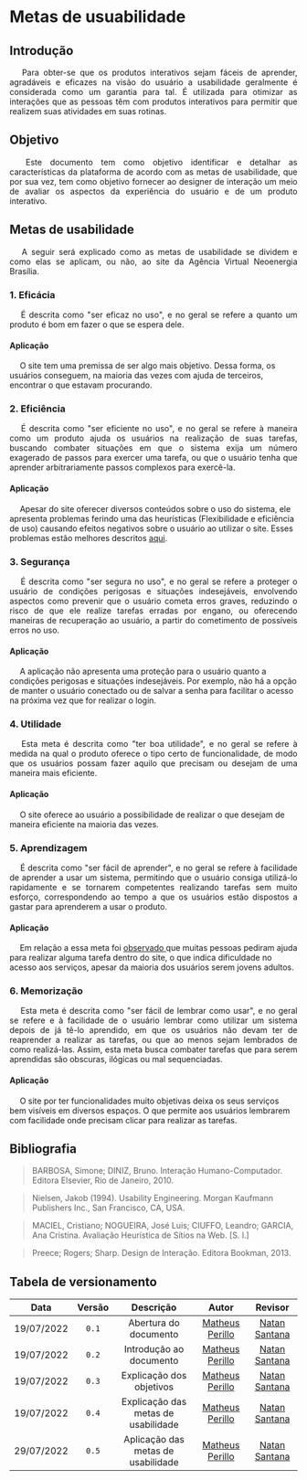 # Metas de usuabilidade

## Introdução

<p style=" text-align: justify">
&emsp; Para obter-se que os produtos interativos sejam fáceis de aprender, agradáveis e eficazes na visão do usuário a usabilidade geralmente é considerada como um garantia para tal.
        É utilizada para otimizar as interações que as pessoas têm com produtos interativos para permitir que realizem suas atividades em suas rotinas.
</p>

## Objetivo

<p style=" text-align: justify">
&emsp;  Este documento tem como objetivo identificar e detalhar as características da plataforma de acordo com as metas de usabilidade, que por sua vez, tem como objetivo fornecer ao designer de interação um meio de avaliar os aspectos da experiência do usuário e de um produto interativo.
</p>

## Metas de usabilidade

<p style=" text-align: justify">
&emsp;  A seguir será explicado como as metas de usabilidade se dividem e como elas se aplicam, ou não, ao site da Agência Virtual Neoenergia Brasília.
</p>


### 1. Eficácia
<p style=" text-align: justify">
&emsp;  É descrita como "ser eficaz no uso", e no geral se refere a quanto um produto é bom em fazer o que se espera dele.
</p>

#### Aplicação

&emsp; O site tem uma premissa de ser algo mais objetivo. Dessa forma, os usuários conseguem, na maioria das vezes com ajuda de terceiros, encontrar o que estavam procurando.
</p>


### 2. Eficiência
<p style=" text-align: justify">
&emsp;  É descrita como "ser eficiente no uso", e no geral se refere à maneira como um produto ajuda os usuários na realização de suas tarefas, buscando combater situações em que o sistema exija um número exagerado de passos para exercer uma tarefa, ou que o usuário tenha que aprender arbitrariamente passos complexos para exercê-la.
</p>

#### Aplicação

&emsp; Apesar do site oferecer diversos conteúdos sobre o uso do sistema, ele apresenta problemas ferindo uma das heurísticas (Flexibilidade e eficiência de uso) causando efeitos negativos sobre o usuário ao utilizar o site. Esses problemas estão melhores descritos <a href="https://interacao-humano-computador.github.io/2022.1-AgenciaVirtualNeoenergia/planejamento/avalia%C3%A7%C3%B5es_dos_sites/agencia_virtual/#8-flexibilidade-e-eficiencia-de-uso" target="_blank">aqui</a>.
</p>


### 3. Segurança
<p style=" text-align: justify">
&emsp;  É descrita como "ser segura no uso", e no geral se refere a proteger o usuário de condições perigosas e situações indesejáveis, envolvendo aspectos como prevenir que o usuário cometa erros graves, reduzindo o risco de que ele realize tarefas erradas por engano, ou oferecendo maneiras de recuperação ao usuário, a partir do cometimento de possíveis erros no uso.
</p>

#### Aplicação

&emsp; A aplicação não apresenta uma proteção para o usuário quanto a condições perigosas e situações indesejáveis. Por exemplo, não há a opção de manter o usuário conectado ou de salvar a senha para facilitar o acesso na próxima vez que for realizar o login.
</p>


### 4. Utilidade
<p style=" text-align: justify">
&emsp;  Esta meta é descrita como "ter boa utilidade", e no geral se refere à medida na qual o produto oferece o tipo certo de funcionalidade, de modo que os usuários possam fazer aquilo que precisam ou desejam de uma maneira mais eficiente.
</p>

#### Aplicação

&emsp; O site oferece ao usuário a possibilidade de realizar o que desejam de maneira eficiente na maioria das vezes.
</p>


### 5. Aprendizagem
<p style=" text-align: justify">
&emsp;  É descrita como "ser fácil de aprender", e no geral se refere à facilidade de aprender a usar um sistema, permitindo que o usuário consiga utilizá-lo rapidamente e se tornarem competentes realizando tarefas sem muito esforço, correspondendo ao tempo a que os usuários estão dispostos a gastar para aprenderem a usar o produto.
</p>

#### Aplicação

&emsp; Em relação a essa meta foi <a href="https://interacao-humano-computador.github.io/2022.1-AgenciaVirtualNeoenergia/perfil_do_usu%C3%A1rio/#observacoes" target="_blank"> observado </a> que muitas pessoas pediram ajuda para realizar alguma tarefa dentro do site, o que indica dificuldade no acesso aos serviços, apesar da maioria dos usuários serem jovens adultos.        
</p>


### 6. Memorização
<p style=" text-align: justify">
&emsp;  Esta meta é descrita como "ser fácil de lembrar como usar", e no geral se refere e à facilidade de o usuário lembrar como utilizar um sistema depois de já tê-lo aprendido, em que os usuários não devam ter de reaprender a realizar as tarefas, ou que ao menos sejam lembrados de como realizá-las. Assim, esta meta busca combater tarefas que para serem aprendidas são obscuras, ilógicas ou mal sequenciadas.
</p>

#### Aplicação

&emsp; O site por ter funcionalidades muito objetivas deixa os seus serviços bem visíveis em diversos espaços. O que permite aos usuários lembrarem com facilidade onde precisam clicar para realizar as tarefas.
</p>

## Bibliografia

> BARBOSA, Simone; DINIZ, Bruno. Interação Humano-Computador. Editora Elsevier, Rio de Janeiro, 2010.

> Nielsen, Jakob (1994). Usability Engineering. Morgan Kaufmann Publishers Inc., San Francisco, CA, USA.

> MACIEL, Cristiano; NOGUEIRA, José Luis; CIUFFO, Leandro; GARCIA, Ana Cristina. Avaliação Heurística de Sítios na Web. [S. l.]

> Preece; Rogers; Sharp. Design de Interação. Editora Bookman, 2013.


## Tabela de versionamento

| Data | Versão | Descrição | Autor | Revisor |
| :----: | :------: | :---------: | :-----: | :-------: |
| 19/07/2022 | `0.1`  | Abertura do documento | [Matheus Perillo](https://github.com/MatheusPerillo) | [Natan Santana](https://github.com/Neitan2001)
| 19/07/2022 | `0.2`  | Introdução ao documento | [Matheus Perillo](https://github.com/MatheusPerillo) | [Natan Santana](https://github.com/Neitan2001)
| 19/07/2022 | `0.3`  | Explicação dos objetivos | [Matheus Perillo](https://github.com/MatheusPerillo) | [Natan Santana](https://github.com/Neitan2001)
| 19/07/2022 | `0.4`  | Explicação das metas de usabilidade | [Matheus Perillo](https://github.com/MatheusPerillo) | [Natan Santana](https://github.com/Neitan2001)
| 29/07/2022 | `0.5`  | Aplicação das metas de usabilidade | [Matheus Perillo](https://github.com/MatheusPerillo) | [Natan Santana](https://github.com/Neitan2001)
